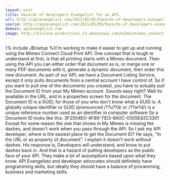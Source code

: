 ```yaml
---
layout: post
title: Hazards of Developers Evangelist for an API.
url: http://apievangelist.com/2011/05/05/hazards-of-developers-evangelist-for-an-api/
source: http://apievangelist.com/2011/05/05/hazards-of-developers-evangelist-for-an-api/
domain: apievangelist.com
image: http://kinlane-productions.s3.amazonaws.com/mimeo/mimeo_connect_logo.jpg
---
```

{% include JB/setup %}I'm working to make it easier to get up and running using the Mimeo Connect Cloud Print API.
One concept that is tough to understand at first, is that all printing starts with a Mimeo document.
Then using the API you can either order that document as is, or merge one or many PDF documents with it, generate a dynamic document, then order this new document.
As part of our API, we have a Document Listing Service, except it only pulls documents from a central account I have control of.
So if you want to pull one of the documents you created, you have to actually pull the Document ID from your My Mimeo account.
Sounds easy right?  Well its available in the URL, and in a properties screen for the document.
The Document ID is a GUID, for those of you who don't know what a GUID is:
A globally unique identifier or GUID (pronounced /??u??d/ or /??w?d/) is a unique reference number used as an identifier in computer software
So a Document ID looks like this:
3F2504E0-4F89-11D3-9A0C-0305E82C3301
Except for some reason the one that shows in My Mimeo is missing the dashes, and doesn't work when you pass through the API.
So I ask my API developer, where is the easiest place to get the Document ID?
He says, "In the URL or as property of document".
I explain it doesn't work without dashes.
His response is, Developers will understand, and know to put dashes back in.
And that is a hazard of putting developers as the public face of your API.
They make a lot of assumptions based upon what they know.
API Evangelists and developer advocates should definitely have programming skills, but ideally they should have a balance of proramming, business and marketing skills.